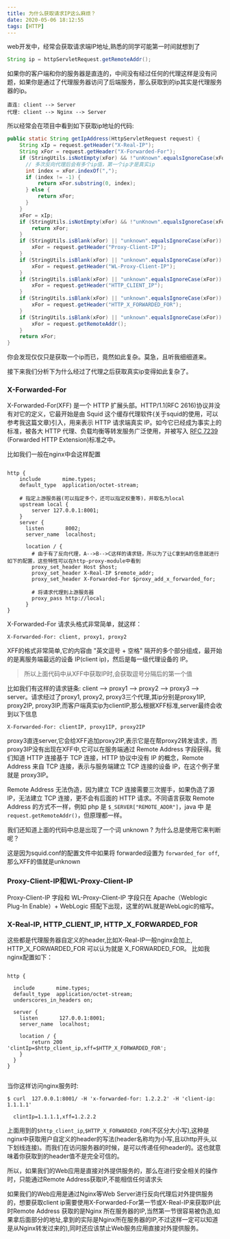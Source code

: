 ```yaml
---
title: 为什么获取请求IP这么麻烦？
date: 2020-05-06 18:12:55
tags: [HTTP]
---
```


web开发中，经常会获取请求端IP地址,熟悉的同学可能第一时间就想到了

```java
String ip = httpServletRequest.getRemoteAddr();
```

<!--more-->

如果你的客户端和你的服务器是直连的，中间没有经过任何的代理这样是没有问题，如果你是通过了代理服务器访问了后端服务，那么获取到的ip其实是代理服务器的ip。

```
直连: client --> Server
代理: client --> Nginx --> Server
```

所以经常会在项目中看到如下获取ip地址的代码:

```java
public static String getIpAddress(HttpServletRequest request) {
    String xIp = request.getHeader("X-Real-IP");
    String xFor = request.getHeader("X-Forwarded-For");
    if (StringUtils.isNotEmpty(xFor) && !"unKnown".equalsIgnoreCase(xFor)) {
      // 多次反向代理后会有多个ip值，第一个ip才是真实ip
      int index = xFor.indexOf(",");
      if (index != -1) {
          return xFor.substring(0, index);
      } else {
          return xFor;
      }
    }
    xFor = xIp;
    if (StringUtils.isNotEmpty(xFor) && !"unKnown".equalsIgnoreCase(xFor)) {
        return xFor;
    }
    if (StringUtils.isBlank(xFor) || "unknown".equalsIgnoreCase(xFor)) {
        xFor = request.getHeader("Proxy-Client-IP");
    }
    if (StringUtils.isBlank(xFor) || "unknown".equalsIgnoreCase(xFor)) {
        xFor = request.getHeader("WL-Proxy-Client-IP");
    }
    if (StringUtils.isBlank(xFor) || "unknown".equalsIgnoreCase(xFor)) {
        xFor = request.getHeader("HTTP_CLIENT_IP");
    }
    if (StringUtils.isBlank(xFor) || "unknown".equalsIgnoreCase(xFor)) {
        xFor = request.getHeader("HTTP_X_FORWARDED_FOR");
    }
    if (StringUtils.isBlank(xFor) || "unknown".equalsIgnoreCase(xFor)) {
        xFor = request.getRemoteAddr();
    }
    return xFor;
}
```

你会发现仅仅只是获取一个ip而已，竟然如此复杂。莫急，且听我细细道来。

接下来我们分析下为什么经过了代理之后获取真实ip变得如此复杂了。

### X-Forwarded-For

X-Forwarded-For(XFF) 是一个 HTTP 扩展头部。HTTP/1.1(RFC 2616)协议并没有对它的定义，它最开始是由 Squid 这个缓存代理软件(关于squid的使用，可以参考我这篇文章)引入，用来表示 HTTP 请求端真实 IP。如今它已经成为事实上的标准，被各大 HTTP 代理、负载均衡等转发服务广泛使用，并被写入 [RFC 7239](https://tools.ietf.org/html/rfc7239) (Forwarded HTTP Extension)标准之中。

比如我们一般在nginx中会这样配置

```nginx

http {
    include       mime.types;
    default_type  application/octet-stream;

    # 指定上游服务器(可以指定多个，还可以指定权重等)，并取名为local
    upstream local {
        server 127.0.0.1:8001;
    }
    server {
      listen       8002;
      server_name  localhost;

      location / {
        # 由于有了反向代理，A-->B-->C这样的请求链，所以为了让C拿到A的信息就进行如下的配置，这些特性可以在http-proxy-module中看到
        proxy_set_header Host $host;
        proxy_set_header X-Real-IP $remote_addr;
        proxy_set_header X-Forwarded-For $proxy_add_x_forwarded_for;

        # 将请求代理到上游服务器
        proxy_pass http://local;
      }
}
```

X-Forwarded-For 请求头格式非常简单，就这样：

```shell
X-Forwarded-For: client, proxy1, proxy2
```

XFF的格式非常简单,它的内容由 "英文逗号 + 空格" 隔开的多个部分组成，最开始的是离服务端最远的设备 IP(client ip)，然后是每一级代理设备的 IP。
> 所以上面代码中从XFF中获取IP时,会获取逗号分隔后的第一个值


比如我们有这样的请求链条: client --> proxy1 --> proxy2 --> proxy3 --> server。请求经过了proxy1, proxy2, proxy3三个代理,其ip分别是proxy1IP, proxy2IP, proxy3IP,而客户端真实ip为clientIP,那么根据XFF标准,server最终会收到以下信息

```shell
X-Forwarded-For: clientIP, proxy1IP, proxy2IP
```

proxy3直连server,它会给XFF追加proxy2IP,表示它是在帮proxy2转发请求，而proxy3IP没有出现在XFF中,它可以在服务端通过 Remote Address 字段获得。我们知道 HTTP 连接基于 TCP 连接，HTTP 协议中没有 IP 的概念，Remote Address 来自 TCP 连接，表示与服务端建立 TCP 连接的设备 IP，在这个例子里就是 proxy3IP。

Remote Address 无法伪造，因为建立 TCP 连接需要三次握手，如果伪造了源 IP，无法建立 TCP 连接，更不会有后面的 HTTP 请求。不同语言获取 Remote Address 的方式不一样，例如 php 是 `$_SERVER["REMOTE_ADDR"]`，java 中 是 `request.getRemoteAddr()`，但原理都一样。



我们还知道上面的代码中总是出现了一个词 unknown ? 为什么总是使用它来判断呢？

这是因为squid.conf的配置文件中如果将 forwarded设置为 `forwarded_for off`,那么XFF的值就是unknown

### Proxy-Client-IP和WL-Proxy-Client-IP

Proxy-Client-IP 字段和 WL-Proxy-Client-IP 字段只在 Apache（Weblogic Plug-In Enable）+ WebLogic 搭配下出现，这里的WL就是WebLogic的缩写。


### X-Real-IP, HTTP_CLIENT_IP, HTTP_X_FORWARDED_FOR

这些都是代理服务器自定义的header,比如X-Real-IP一般nginx会加上, HTTP_X_FORWARDED_FOR 可以认为就是 X_FORWARDED_FOR。 比如我nginx配置如下：

```nginx

http {

  include       mime.types;
  default_type  application/octet-stream;
  underscores_in_headers on;

  server {
    listen       127.0.0.1:8001;
    server_name  localhost;
   
    location / {
        return 200 'clintIp=$http_client_ip,xff=$HTTP_X_FORWARDED_FOR';
    }
  }
}


```

当你这样访问nginx服务时:

```shell
$ curl  127.0.0.1:8001/ -H 'x-forwarded-for: 1.2.2.2' -H 'client-ip: 1.1.1.1'

  clintIp=1.1.1.1,xff=1.2.2.2

```

上面用到的`$http_client_ip`,`$HTTP_X_FORWARDED_FOR`(不区分大小写),这种是nginx中获取用户自定义的header的写法(header名称均为小写,且以http开头,以下划线连接)。而我们在访问服务器的时候，是可以传递任何header的。这也就意味着你获取到的header值不是完全可信的。

所以，如果我们的Web应用是直接对外提供服务的，那么在进行安全相关的操作时，只能通过Remote Address获取IP,不能相信任何请求头

如果我们的Web应用是通过Nginx等Web Server进行反向代理后对外提供服务的，想要获取client ip需要使用X-Forwarded-For第一节或X-Real-IP来获取IP(此时Remote Address 获取的是Nginx 所在服务器的IP,当然第一节很容易被伪造,如果拿后面部分的地址,拿到的实际是Nginx所在服务器的IP,不过这样一定可以知道是从Nginx转发过来的),同时还应该禁止Web服务应用直接对外提供服务。
